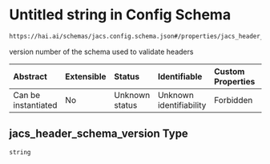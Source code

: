 # Untitled string in Config Schema

```txt
https://hai.ai/schemas/jacs.config.schema.json#/properties/jacs_header_schema_version
```

version number of the schema used to validate headers

| Abstract            | Extensible | Status         | Identifiable            | Custom Properties | Additional Properties | Access Restrictions | Defined In                                                                                                         |
| :------------------ | :--------- | :------------- | :---------------------- | :---------------- | :-------------------- | :------------------ | :----------------------------------------------------------------------------------------------------------------- |
| Can be instantiated | No         | Unknown status | Unknown identifiability | Forbidden         | Allowed               | none                | [jacs.config.schema.json\*](../../https:/hai.ai/schemas/=./schemas/jacs.config.schema.json "open original schema") |

## jacs\_header\_schema\_version Type

`string`
